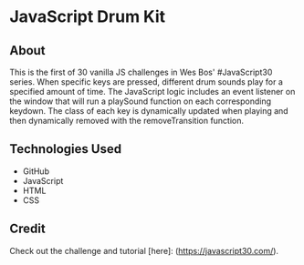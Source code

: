 # JavaScript Drum Kit

## About

This is the first of 30 vanilla JS challenges in Wes Bos' #JavaScript30 series. When specific keys are pressed, different drum sounds play for a specified amount of time. The JavaScript logic includes an event listener on the window that will run a playSound function on each corresponding keydown. The class of each key is dynamically updated when playing and then dynamically removed with the removeTransition function. 

## Technologies Used

- GitHub
- JavaScript
- HTML
- CSS 

## Credit

Check out the challenge and tutorial [here]: (https://javascript30.com/). 